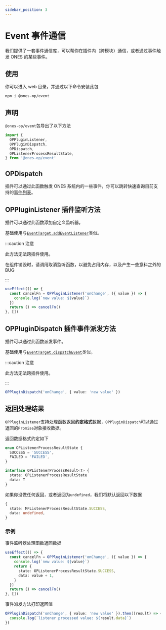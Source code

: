 ```yaml
---
sidebar_position: 3
---
```


# Event 事件通信

我们提供了一套事件通信库，可以帮你在插件内（跨模块）通信，或者通过事件触发 ONES 的某些事件。

## 使用

你可以进入 web 目录，并通过以下命令安装此包

```bash npm2yarn
npm i @ones-op/event
```

## 声明

`@ones-op/event`包导出了以下方法

```typescript
import {
  OPPluginListener,
  OPPluginDispatch,
  OPDispatch,
  OPListenerProcessResultState,
} from '@ones-op/event'
```

## OPDispatch

插件可以通过此函数触发 ONES 系统内的一些事件，你可以跳转快速查询目前支持的[事件列表]()。

## OPPluginListener 插件监听方法

插件可以通过此函数添加自定义监听器。

基础使用与[`EventTarget.addEventListener`](https://developer.mozilla.org/en-US/docs/Web/API/EventTarget/addEventListener)类似。

:::caution 注意

此方法无法跨插件使用。

在组件销毁时，请调用取消监听函数，以避免占用内存，以及产生一些意料之外的 BUG

:::

```typescript
useEffect(() => {
  const cancelFn = OPPluginListener('onChange', ({ value }) => {
    console.log(`new value: ${value}`)
  })
  return () => cancelFn()
}, [])
```

## OPPluginDispatch 插件事件派发方法

插件可以通过此函数派发事件。

基础使用与[`EventTarget.dispatchEvent`](https://developer.mozilla.org/en-US/docs/Web/API/EventTarget/dispatchEvent)类似。

:::caution 注意

此方法无法跨插件使用。

:::

```typescript
OPPluginDispatch('onChange', { value: 'new value' })
```

## 返回处理结果

`OPPluginListener`支持处理函数返回**约定格式**数据，`OPPluginDispatch`可以通过返回的`Promise`对象接收数据。

返回数据格式约定如下

```typescript
enum OPListenerProcessResultState {
  SUCCESS = 'SUCCESS',
  FAILED = 'FAILED',
}

interface OPListenerProcessResult<T> {
  state: OPListenerProcessResultState
  data: T
}
```

如果你没做任何返回，或者返回为`undefined`，我们将默认返回以下数据

```typescript
{
  state: MFListenerProcessResultState.SUCCESS,
  data: undefined,
}
```

### 示例

事件监听器处理函数返回数据

```typescript title="listener"
useEffect(() => {
  const cancelFn = OPPluginListener('onChange', ({ value }) => {
    console.log(`new value: ${value}`)
    return {
      state: OPListenerProcessResultState.SUCCESS,
      data: value + 1,
    }
  })
  return () => cancelFn()
}, [])
```

事件派发方法打印返回值

```typescript title="dispatch"
OPPluginDispatch('onChange', { value: 'new value' }).then((result) => {
  console.log(`listener processed value: ${result.data}`)
})
```
